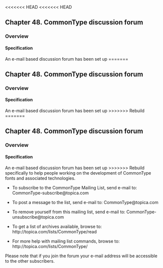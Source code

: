<<<<<<< HEAD
<<<<<<< HEAD
<div xmlns="http://www.w3.org/1999/xhtml" class="chapter"><div class="titlepage"><div><div><h2 class="title"><a name="chapter.discussion_forum"></a>Chapter 48. CommonType discussion forum</h2></div></div></div><div role="fragment" class="section"><div class="titlepage"><div><div><h3 class="title"><a name="idm28873"></a>Overview</h3></div></div></div><div role="specification" class="section"><div class="titlepage"><div><div><h4 class="title"><a name="section.49.1.1"></a>Specification</h4></div></div></div><p>An e-mail based discussion forum has been set up
=======
<div xmlns="http://www.w3.org/1999/xhtml" class="chapter"><div class="titlepage"><div><div><h2 class="title"><a name="chapter.discussion_forum"></a>Chapter 48. CommonType discussion forum</h2></div></div></div><div role="fragment" class="section"><div class="titlepage"><div><div><h3 class="title"><a name="idm189287796880"></a>Overview</h3></div></div></div><div role="specification" class="section"><div class="titlepage"><div><div><h4 class="title"><a name="section.49.1.1"></a>Specification</h4></div></div></div><p>An e-mail based discussion forum has been set up
>>>>>>> Rebuild
=======
<div xmlns="http://www.w3.org/1999/xhtml" class="chapter"><div class="titlepage"><div><div><h2 class="title"><a name="chapter.discussion_forum"></a>Chapter 48. CommonType discussion forum</h2></div></div></div><div role="fragment" class="section"><div class="titlepage"><div><div><h3 class="title"><a name="idm62720039344"></a>Overview</h3></div></div></div><div role="specification" class="section"><div class="titlepage"><div><div><h4 class="title"><a name="section.49.1.1"></a>Specification</h4></div></div></div><p>An e-mail based discussion forum has been set up
>>>>>>> Rebuild
	  specifically to help people working on the development of
	  CommonType fonts and associated technologies.</p><div class="itemizedlist"><ul class="itemizedlist" style="list-style-type: disc; "><li class="listitem"><p>To subscribe to the CommonType Mailing List, send
	      e-mail to: CommonType-subscribe@topica.com</p></li><li class="listitem"><p>To post a message to the list, send e-mail to:
	    CommonType@topica.com</p></li><li class="listitem"><p>To remove yourself from this mailing list, send
	    e-mail to: CommonType-unsubscribe@topica.com</p></li><li class="listitem"><p>To get a list of archives available, browse to:
	    http://topica.com/lists/CommonType/read</p></li><li class="listitem"><p>For more help with mailing list commands, browse to:
	    http://topica.com/lists/CommonType/</p></li></ul></div><p>Please note that if you join the forum your e-mail
	  address will be accessible to the other subscribers.</p></div></div></div>